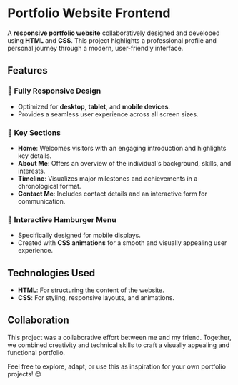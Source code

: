 # Portfolio Website Frontend  

A **responsive portfolio website** collaboratively designed and developed using **HTML** and **CSS**. This project highlights a professional profile and personal journey through a modern, user-friendly interface.  

## Features  

### 🌟 Fully Responsive Design  
- Optimized for **desktop**, **tablet**, and **mobile devices**.  
- Provides a seamless user experience across all screen sizes.  

### 📄 Key Sections  
- **Home**: Welcomes visitors with an engaging introduction and highlights key details.  
- **About Me**: Offers an overview of the individual's background, skills, and interests.  
- **Timeline**: Visualizes major milestones and achievements in a chronological format.  
- **Contact Me**: Includes contact details and an interactive form for communication.  

### 🍔 Interactive Hamburger Menu  
- Specifically designed for mobile displays.  
- Created with **CSS animations** for a smooth and visually appealing user experience.  

## Technologies Used  

- **HTML**: For structuring the content of the website.  
- **CSS**: For styling, responsive layouts, and animations.  

## Collaboration  

This project was a collaborative effort between me and my friend. Together, we combined creativity and technical skills to craft a visually appealing and functional portfolio.  

Feel free to explore, adapt, or use this as inspiration for your own portfolio projects! 😊  

